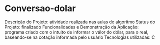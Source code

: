 # Conversao-dolar
Descrição do Projeto: atividade realizada nas aulas de algoritmo
Status do Projeto: finalizado
Funcionalidades e Demonstração da Aplicação: programa criado com o intuito de informar o válor do dólar, para o real, baseando-se na cotação informada pelo usuário
Tecnologias utilizadas: C

